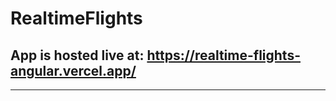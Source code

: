 # RealtimeFlights

## App is hosted live at:  https://realtime-flights-angular.vercel.app/


--------------------------------------------------------------------------------------------

